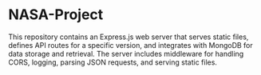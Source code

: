 # NASA-Project
This repository contains an Express.js web server that serves static files, defines API routes for a specific version, and integrates with MongoDB for data storage and retrieval. The server includes middleware for handling CORS, logging, parsing JSON requests, and serving static files.
